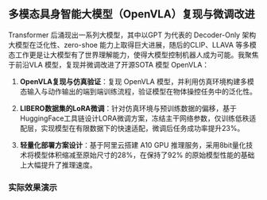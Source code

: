 ## 多模态具身智能大模型（OpenVLA）复现与微调改进



Transformer 后涌现出一系列大模型，其中以GPT 为代表的 Decoder-Only 架构大模型在泛化性、zero-shoe 能力上取得巨大进展，随后的CLIP、LLAVA 等多模态工作更是让大模型有了世界理解能力，使得大模型控制机器人成为可能。我聚焦于前沿VLA 模型，复现并微调改进了开源SOTA 模型 OpenVLA：

1. **OpenVLA复现与仿真验证**﻿﻿﻿：﻿﻿复现 OpenVLA 模型，并利用仿真环境构建多模态输入与动作输出的端到端训练流程，验证模型在物体操控任务中的泛化性。

2. **LIBERO数据集的LoRA微调**：针对仿真环境与预训练数据的偏移，基于HuggingFace工具链设计LORA微调方案，冻结主干网络参数，仅训练低秩适配层，实现模型在有限数据下的快速适配，微调后任务成功率提升23%。

3. **轻量化部署方案设计**：基于阿里云搭建 A10 GPU 推理服务，采用8bit量化技术将模型体积缩减至原始尺寸的28%，在保持了92% 的原始模型性能的基础上大幅提升了推理速度。



### 实际效果演示

